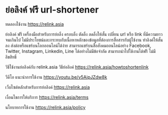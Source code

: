 # ย่อลิงค์ ฟรี url-shortener

ทดลองใช้งาน https://relink.asia

ย่อลิงค์ ฟรี เครื่องมือสำหรับการย่อลิ้ง ครอบลิ้ง ตัดลิ้ง ลดลิ้งให้สั้น เปลี่ยน url หรือ link ที่มีความยาวจนเกินไป ไม่มีประโยชน์และกระทบกับเนื้อหาหลักของข้อมูลที่ต้องการสื่อสารกับผู้ใช้งาน ทำลิงค์ให้สั้นลง ส่งต่อหรือแชร์บนโลกออนไลน์ได้ง่าย สามารถแชร์บนสื่อสังคมออนไลน์อย่าง Facebook, Twitter, Instagram, Linkedin, Line ได้อย่างไม่มีข้อจำกัด สามารถนำไปใช้งานได้ฟรี ไม่มีลิขสิทธิ์

วิธีใช้งานย่อลิงค์กับ relink.asia วิธีย่อลิงค์ https://relink.asia/howtoshortenlink

วีดีโอ แนะนำการใช้งาน https://youtu.be/v5AipJZdw8k

เว็บไซต์หลักสำหรับการย่อลิงค์ https://relink.asia

เงื่อนไขการให้บริการ https://relink.asia/terms

นโยบายการใช้งาน https://relink.asia/policy


